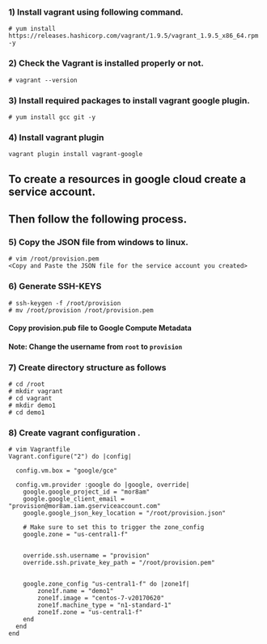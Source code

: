 ### 1) Install vagrant using following command.
```
# yum install https://releases.hashicorp.com/vagrant/1.9.5/vagrant_1.9.5_x86_64.rpm -y
```

### 2) Check the Vagrant is installed properly or not.
```
# vagrant --version
```

### 3) Install required packages to install vagrant google plugin.
```
# yum install gcc git -y
```

### 4) Install vagrant plugin
```
vagrant plugin install vagrant-google
```

## To create a resources  in google cloud create a service account.
## Then follow the following process.

### 5) Copy the JSON file from windows to linux.
```
# vim /root/provision.pem
<Copy and Paste the JSON file for the service account you created>
```

### 6) Generate SSH-KEYS
```
# ssh-keygen -f /root/provision
# mv /root/provision /root/provision.pem
```

#### Copy provision.pub file to Google Compute Metadata
   #### Note: Change the username from `root` to `provision`
### 7) Create directory structure as follows
```
# cd /root
# mkdir vagrant
# cd vagrant
# mkdir demo1
# cd demo1
```

### 8) Create vagrant configuration .
```
# vim Vagrantfile
Vagrant.configure("2") do |config|

  config.vm.box = "google/gce"

  config.vm.provider :google do |google, override|
    google.google_project_id = "mor8am"
    google.google_client_email = "provision@mor8am.iam.gserviceaccount.com" 
    google.google_json_key_location = "/root/provision.json"

    # Make sure to set this to trigger the zone_config
    google.zone = "us-central1-f"
     
     
    override.ssh.username = "provision"
    override.ssh.private_key_path = "/root/provision.pem"
    
    
    google.zone_config "us-central1-f" do |zone1f|
        zone1f.name = "demo1"
        zone1f.image = "centos-7-v20170620"
        zone1f.machine_type = "n1-standard-1"
        zone1f.zone = "us-central1-f"
    end
  end
end
```
